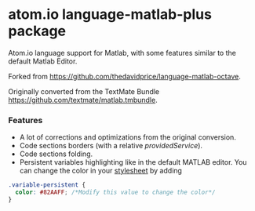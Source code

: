 # atom.io language-matlab-plus package
Atom.io language support for Matlab, with some features similar to the default Matlab Editor.

Forked from https://github.com/thedavidprice/language-matlab-octave.

Originally converted from the TextMate Bundle https://github.com/textmate/matlab.tmbundle.

### Features
- A lot of corrections and optimizations from the original conversion.
- Code sections borders (with a relative *providedService*).
- Code sections folding.
- Persistent variables highlighting like in the default MATLAB editor. You can change the color in your [stylesheet](https://flight-manual.atom.io/using-atom/sections/basic-customization/#style-tweaks) by adding
~~~css
.variable-persistent {
  color: #82AAFF; /*Modify this value to change the color*/
}
~~~
